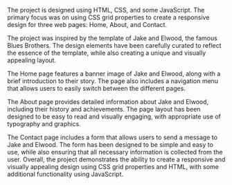 The project is designed using HTML, CSS, and some JavaScript. The primary focus was on using CSS grid properties to create a responsive design for three web pages: Home, About, and Contact.

The project was inspired by the template of Jake and Elwood, the famous Blues Brothers. The design elements have been carefully curated to reflect the essence of the template, while also creating a unique and visually appealing layout.

The Home page features a banner image of Jake and Elwood, along with a brief introduction to their story. The page also includes a navigation menu that allows users to easily switch between the different pages.

The About page provides detailed information about Jake and Elwood, including their history and achievements. The page layout has been designed to be easy to read and visually engaging, with appropriate use of typography and graphics.

The Contact page includes a form that allows users to send a message to Jake and Elwood. The form has been designed to be simple and easy to use, while also ensuring that all necessary information is collected from the user. Overall, the project demonstrates the ability to create a responsive and visually appealing design using CSS grid properties and HTML, with some additional functionality using JavaScript.

